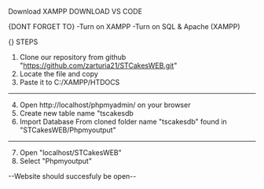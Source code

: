 Download XAMPP
DOWNLOAD VS CODE

{DONT FORGET TO}
 -Turn on XAMPP
 -Turn on SQL & Apache (XAMPP)

 {}
 STEPS
1. Clone our repository from github "https://github.com/zarturia21/STCakesWEB.git"
2. Locate the file and copy
3. Paste it to C:/XAMPP/HTDOCS
------------
4. Open http://localhost/phpmyadmin/ on your browser
5. Create new table name "tscakesdb
6. Import Database From cloned folder name "tscakesdb" found in "STCakesWEB/Phpmyoutput"
-------------------
7. Open "localhost/STCakesWEB"
8. Select "Phpmyoutput"

--Website should succesfuly be open--
